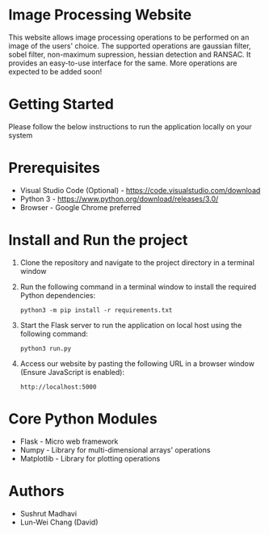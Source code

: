 # Image Processing Website

This website allows image processing operations to be performed on an image of the users' choice. The supported operations are gaussian filter, sobel filter, non-maximum supression, hessian detection and RANSAC. It provides an easy-to-use interface for the same. More operations are expected to be added soon!

# Getting Started
Please follow the below instructions to run the application locally on your system

# Prerequisites

* Visual Studio Code (Optional) - https://code.visualstudio.com/download
* Python 3 - https://www.python.org/download/releases/3.0/
* Browser - Google Chrome preferred

# Install and Run the project

1. Clone the repository and navigate to the project directory in a terminal window

2. Run the following command in a terminal window to install the required Python dependencies:

    ``` python3 -m pip install -r requirements.txt ```

3. Start the Flask server to run the application on local host using the following command:

    ``` python3 run.py ```
    
4. Access our website by pasting the following URL in a browser window (Ensure JavaScript is enabled):

    ```http://localhost:5000```

# Core Python Modules
* Flask - Micro web framework
* Numpy - Library for multi-dimensional arrays' operations
* Matplotlib - Library for plotting operations

# Authors
* Sushrut Madhavi
* Lun-Wei Chang (David)
